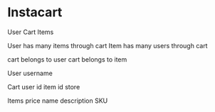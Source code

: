 # Instacart

User Cart Items

User has many items through cart
Item has many users through cart

cart belongs to user
cart belongs to item

User
username

Cart
user id
item id
store

Items
price
name
description
SKU 



